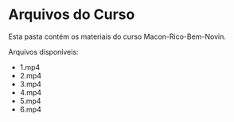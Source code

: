 # Arquivos do Curso

Esta pasta contém os materiais do curso Macon-Rico-Bem-Novin.

Arquivos disponíveis:
- 1.mp4
- 2.mp4
- 3.mp4
- 4.mp4
- 5.mp4
- 6.mp4